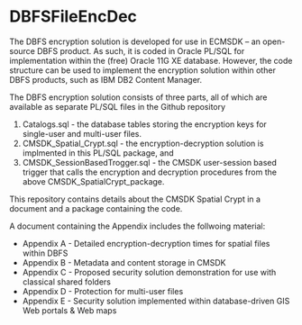 # DBFSFileEncDec

The DBFS encryption solution is developed for use in ECMSDK – an open-source DBFS product. As such, it is coded in Oracle PL/SQL for implementation within the (free) Oracle 11G XE database. However, the code structure can be used to implement the encryption solution within other DBFS products, such as IBM DB2 Content Manager. 

The DBFS encryption solution consists of three parts, all of which are available as separate PL/SQL files in the Github repository
1. Catalogs.sql - the database tables storing the encryption keys for single-user and multi-user files. 
2. CMSDK_Spatial_Crypt.sql - the encryption-decryption solution is implmented in this PL/SQL package, and 
3. CMSDK_SessionBasedTrogger.sql - the CMSDK user-session based trigger that calls the encryption and decryption procedures from the above CMSDK_SpatialCrypt_package. 

This repository contains details about the CMSDK Spatial Crypt in a document and a package containing the code.

A document containing the Appendix includes the follwoing material:
- Appendix A - Detailed	encryption-decryption times for spatial files within DBFS  
- Appendix B - Metadata and content storage in CMSDK
- Appendix C - Proposed security solution demonstration for use with classical shared folders
- Appendix D - Protection for multi-user files 
- Appendix E - Security solution implemented within database-driven GIS Web portals & Web maps 


